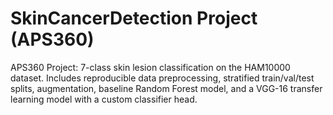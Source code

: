 # SkinCancerDetection Project (APS360)
APS360 Project: 7-class skin lesion classification on the HAM10000 dataset. Includes reproducible data preprocessing, stratified train/val/test splits, augmentation, baseline Random Forest model, and a VGG-16 transfer learning model with a custom classifier head.


